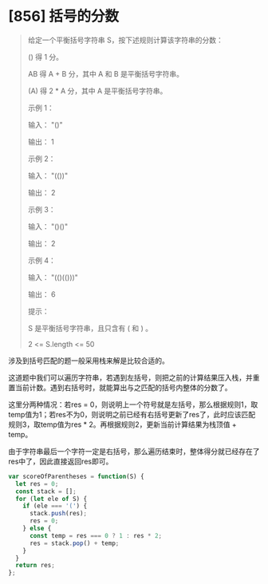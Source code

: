 # [856] 括号的分数

> 给定一个平衡括号字符串 S，按下述规则计算该字符串的分数：
>
> () 得 1 分。
>
> AB 得 A + B 分，其中 A 和 B 是平衡括号字符串。
>
> (A) 得 2 * A 分，其中 A 是平衡括号字符串。
>
> 示例 1：
>
> 输入： "()"
>
> 输出： 1
>
> 示例 2：
>
> 输入： "(())"
>
> 输出： 2
>
> 示例 3：
>
> 输入： "()()"
>
> 输出： 2
>
> 示例 4：
>
> 输入： "(()(()))"
>
> 输出： 6
>
> 提示：
>
> S 是平衡括号字符串，且只含有 ( 和 ) 。
>
> 2 <= S.length <= 50

涉及到括号匹配的题一般采用栈来解是比较合适的。

这道题中我们可以遍历字符串，若遇到左括号，则把之前的计算结果压入栈，并重置当前计数。遇到右括号时，就能算出与之匹配的括号内整体的分数了。

这里分两种情况：若res = 0，则说明上一个符号就是左括号，那么根据规则1，取temp值为1；若res不为0，则说明之前已经有右括号更新了res了，此时应该匹配规则3，取temp值为res * 2。再根据规则2，更新当前计算结果为栈顶值 + temp。

由于字符串最后一个字符一定是右括号，那么遍历结束时，整体得分就已经存在了res中了，因此直接返回res即可。

```js
var scoreOfParentheses = function(S) {
  let res = 0;
  const stack = [];
  for (let ele of S) {
    if (ele === '(') {
      stack.push(res);
      res = 0;
    } else {
      const temp = res === 0 ? 1 : res * 2;
      res = stack.pop() + temp;
    }
  }
  return res;
};
```
